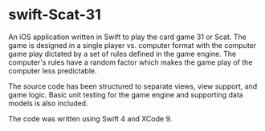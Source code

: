 # swift-Scat-31

An iOS application written in Swift to play the card game 31 or Scat. The game is designed in a single player vs. computer format with the computer game play dictated by a set of rules defined in the game engine.  The computer's rules have a random factor which makes the game play of the computer less predictable.

The source code has been structured to separate views, view support, and game logic.  Basic unit testing for the game engine and supporting data models is also included.

The code was written using Swift 4 and XCode 9.
